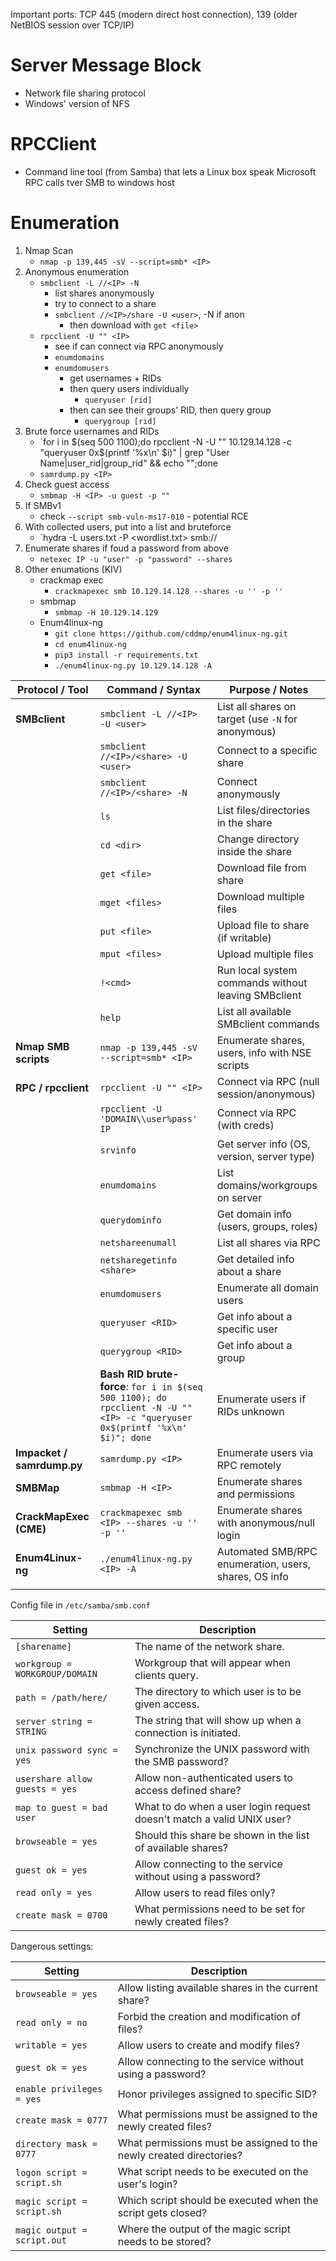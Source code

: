 Important ports: TCP 445 (modern direct host connection), 139 (older NetBIOS session over TCP/IP)
# Server Message Block
- Network file sharing protocol
- Windows' version of NFS

# RPCClient
- Command line tool (from Samba) that lets a Linux box speak Microsoft RPC calls tver SMB to windows host

# Enumeration
1. Nmap Scan
	- `nmap -p 139,445 -sV --script=smb* <IP>`
2. Anonymous enumeration
	- `smbclient -L //<IP> -N`
		- list shares anonymously
		- try to connect to a share
		- `smbclient //<IP>/share -U <user>`, -N if anon
			- then download with `get <file>`
	- `rpcclient -U "" <IP>`
		- see if can connect via RPC anonymously
		- `enumdomains`
		- `enumdomusers`
			- get usernames + RIDs
			- then query users individually
				- `queryuser [rid]`
			- then can see their groups' RID, then query group
				- `querygroup [rid]`
3. Brute force usernames and RIDs
	- `for i in $(seq 500 1100);do rpcclient -N -U "" 10.129.14.128 -c "queryuser 0x$(printf '%x\n' $i)" | grep "User Name\|user_rid\|group_rid" && echo "";done
	- `samrdump.py <IP>`
4. Check guest access
	- `smbmap -H <IP> -u guest -p ""`
5. If SMBv1
	- check `--script smb-vuln-ms17-010` - potential RCE
6. With collected users, put into a list and bruteforce 
	- `hydra -L users.txt -P <wordlist.txt> smb://<IP>
7. Enumerate shares if foud a password from above
	- `netexec IP -u "user" -p "password" --shares`
8. Other enumations (KIV)
	- crackmap exec
		- `crackmapexec smb 10.129.14.128 --shares -u '' -p ''`
	- smbmap
		- `smbmap -H 10.129.14.129`
	- Enum4linux-ng
		- `git clone https://github.com/cddmp/enum4linux-ng.git`
		- `cd enum4linux-ng`
		- `pip3 install -r requirements.txt`
		- `./enum4linux-ng.py 10.129.14.128 -A`


| **Protocol / Tool**        | **Command / Syntax**                                                                                                        | **Purpose / Notes**                                   |
| -------------------------- | --------------------------------------------------------------------------------------------------------------------------- | ----------------------------------------------------- |
| **SMBclient**              | `smbclient -L //<IP> -U <user>`                                                                                             | List all shares on target (use `-N` for anonymous)    |
|                            | `smbclient //<IP>/<share> -U <user>`                                                                                        | Connect to a specific share                           |
|                            | `smbclient //<IP>/<share> -N`                                                                                               | Connect anonymously                                   |
|                            | `ls`                                                                                                                        | List files/directories in the share                   |
|                            | `cd <dir>`                                                                                                                  | Change directory inside the share                     |
|                            | `get <file>`                                                                                                                | Download file from share                              |
|                            | `mget <files>`                                                                                                              | Download multiple files                               |
|                            | `put <file>`                                                                                                                | Upload file to share (if writable)                    |
|                            | `mput <files>`                                                                                                              | Upload multiple files                                 |
|                            | `!<cmd>`                                                                                                                    | Run local system commands without leaving SMBclient   |
|                            | `help`                                                                                                                      | List all available SMBclient commands                 |
| **Nmap SMB scripts**       | `nmap -p 139,445 -sV --script=smb* <IP>`                                                                                    | Enumerate shares, users, info with NSE scripts        |
| **RPC / rpcclient**        | `rpcclient -U "" <IP>`                                                                                                      | Connect via RPC (null session/anonymous)              |
|                            | `rpcclient -U 'DOMAIN\\user%pass' IP`                                                                                       | Connect via RPC (with creds)                          |
|                            | `srvinfo`                                                                                                                   | Get server info (OS, version, server type)            |
|                            | `enumdomains`                                                                                                               | List domains/workgroups on server                     |
|                            | `querydominfo`                                                                                                              | Get domain info (users, groups, roles)                |
|                            | `netshareenumall`                                                                                                           | List all shares via RPC                               |
|                            | `netsharegetinfo <share>`                                                                                                   | Get detailed info about a share                       |
|                            | `enumdomusers`                                                                                                              | Enumerate all domain users                            |
|                            | `queryuser <RID>`                                                                                                           | Get info about a specific user                        |
|                            | `querygroup <RID>`                                                                                                          | Get info about a group                                |
|                            | **Bash RID brute-force**: `for i in $(seq 500 1100); do rpcclient -N -U "" <IP> -c "queryuser 0x$(printf '%x\n' $i)"; done` | Enumerate users if RIDs unknown                       |
| **Impacket / samrdump.py** | `samrdump.py <IP>`                                                                                                          | Enumerate users via RPC remotely                      |
| **SMBMap**                 | `smbmap -H <IP>`                                                                                                            | Enumerate shares and permissions                      |
| **CrackMapExec (CME)**     | `crackmapexec smb <IP> --shares -u '' -p ''`                                                                                | Enumerate shares with anonymous/null login            |
| **Enum4Linux-ng**          | `./enum4linux-ng.py <IP> -A`                                                                                                | Automated SMB/RPC enumeration, users, shares, OS info |
|                            |                                                                                                                             |                                                       |


Config file in `/etc/samba/smb.conf`


| **Setting**                    | **Description**                                                       |
| ------------------------------ | --------------------------------------------------------------------- |
| `[sharename]`                  | The name of the network share.                                        |
| `workgroup = WORKGROUP/DOMAIN` | Workgroup that will appear when clients query.                        |
| `path = /path/here/`           | The directory to which user is to be given access.                    |
| `server string = STRING`       | The string that will show up when a connection is initiated.          |
| `unix password sync = yes`     | Synchronize the UNIX password with the SMB password?                  |
| `usershare allow guests = yes` | Allow non-authenticated users to access defined share?                |
| `map to guest = bad user`      | What to do when a user login request doesn't match a valid UNIX user? |
| `browseable = yes`             | Should this share be shown in the list of available shares?           |
| `guest ok = yes`               | Allow connecting to the service without using a password?             |
| `read only = yes`              | Allow users to read files only?                                       |
| `create mask = 0700`           | What permissions need to be set for newly created files?              |
Dangerous settings:

| **Setting**                 | **Description**                                                     |
| --------------------------- | ------------------------------------------------------------------- |
| `browseable = yes`          | Allow listing available shares in the current share?                |
| `read only = no`            | Forbid the creation and modification of files?                      |
| `writable = yes`            | Allow users to create and modify files?                             |
| `guest ok = yes`            | Allow connecting to the service without using a password?           |
| `enable privileges = yes`   | Honor privileges assigned to specific SID?                          |
| `create mask = 0777`        | What permissions must be assigned to the newly created files?       |
| `directory mask = 0777`     | What permissions must be assigned to the newly created directories? |
| `logon script = script.sh`  | What script needs to be executed on the user's login?               |
| `magic script = script.sh`  | Which script should be executed when the script gets closed?        |
| `magic output = script.out` | Where the output of the magic script needs to be stored?            |

